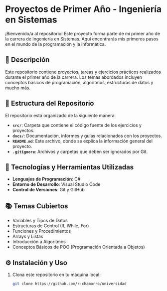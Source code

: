 # Proyectos de Primer Año - Ingeniería en Sistemas

¡Bienvenido/a al repositorio! Este proyecto forma parte de mi primer año de la carrera de Ingeniería en Sistemas. Aquí encontrarás mis primeros pasos en el mundo de la programación y la informática.

## 📝 Descripción

Este repositorio contiene proyectos, tareas y ejercicios prácticos realizados durante el primer año de la carrera. Los temas abordados incluyen conceptos básicos de programación, algoritmos, estructuras de datos y mucho más.

## 📂 Estructura del Repositorio

El repositorio está organizado de la siguiente manera:

- **`src/`**: Carpeta que contiene el código fuente de los ejercicios y proyectos.
- **`docs/`**: Documentación, informes y guías relacionados con los proyectos.
- **`README.md`**: Este archivo, donde se explica la información general del proyecto.
- **`.gitignore`**: Archivos y carpetas que deben ser ignorados por Git.

## 🚀 Tecnologías y Herramientas Utilizadas

- **Lenguajes de Programación**: C#
- **Entorno de Desarrollo**: Visual Studio Code
- **Control de Versiones**: Git y GitHub

## 📚 Temas Cubiertos

- Variables y Tipos de Datos
- Estructuras de Control (If, While, For)
- Funciones y Procedimientos
- Arrays y Listas
- Introducción a Algoritmos
- Conceptos Básicos de POO (Programación Orientada a Objetos)

## ⚙️ Instalación y Uso

1. Clona este repositorio en tu máquina local:
   ```bash
   git clone https://github.com/r-chamorro/universidad

